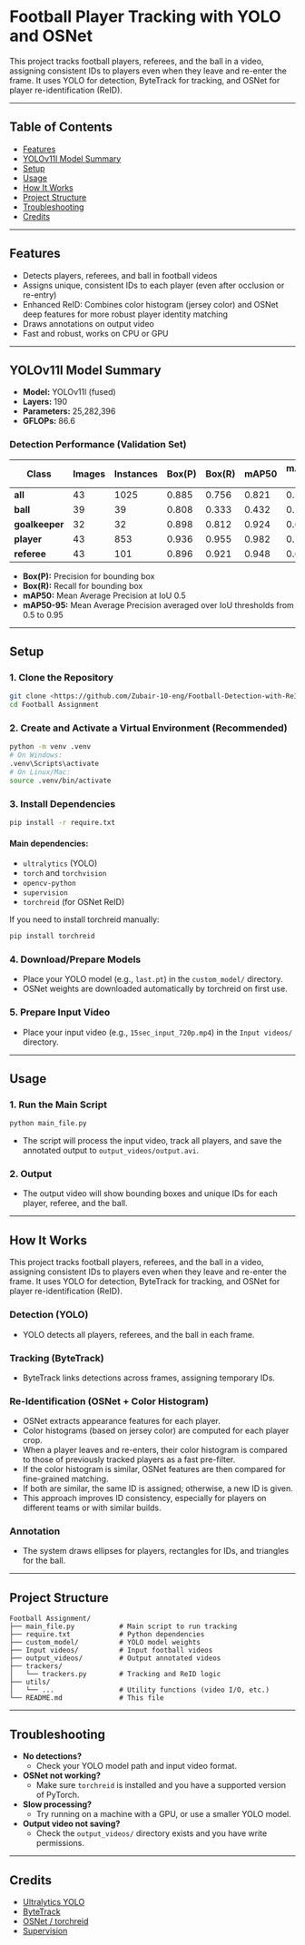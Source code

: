# Football Player Tracking with YOLO and OSNet

This project tracks football players, referees, and the ball in a video, assigning consistent IDs to players even when they leave and re-enter the frame. It uses YOLO for detection, ByteTrack for tracking, and OSNet for player re-identification (ReID).

---

## Table of Contents
- [Features](#features)
- [YOLOv11l Model Summary](#yolov11l-model-summary)
- [Setup](#setup)
- [Usage](#usage)
- [How It Works](#how-it-works)
- [Project Structure](#project-structure)
- [Troubleshooting](#troubleshooting)
- [Credits](#credits)

---

## Features
- Detects players, referees, and ball in football videos
- Assigns unique, consistent IDs to each player (even after occlusion or re-entry)
- Enhanced ReID: Combines color histogram (jersey color) and OSNet deep features for more robust player identity matching
- Draws annotations on output video
- Fast and robust, works on CPU or GPU

---

## YOLOv11l Model Summary

- **Model:** YOLOv11l (fused)
- **Layers:** 190
- **Parameters:** 25,282,396
- **GFLOPs:** 86.6

### Detection Performance (Validation Set)
| Class        | Images | Instances | Box(P) | Box(R) | mAP50 | mAP50-95 |
|--------------|--------|-----------|--------|--------|-------|----------|
| **all**      | 43     | 1025      | 0.885  | 0.756  | 0.821 | 0.566    |
| **ball**     | 39     | 39        | 0.808  | 0.333  | 0.432 | 0.176    |
| **goalkeeper** | 32   | 32        | 0.898  | 0.812  | 0.924 | 0.678    |
| **player**   | 43     | 853       | 0.936  | 0.955  | 0.982 | 0.781    |
| **referee**  | 43     | 101       | 0.896  | 0.921  | 0.948 | 0.629    |

- **Box(P):** Precision for bounding box
- **Box(R):** Recall for bounding box
- **mAP50:** Mean Average Precision at IoU 0.5
- **mAP50-95:** Mean Average Precision averaged over IoU thresholds from 0.5 to 0.95

---

## Setup

### 1. Clone the Repository
```bash
git clone <https://github.com/Zubair-10-eng/Football-Detection-with-ReIDentification.git>
cd Football Assignment
```

### 2. Create and Activate a Virtual Environment (Recommended)
```bash
python -m venv .venv
# On Windows:
.venv\Scripts\activate
# On Linux/Mac:
source .venv/bin/activate
```

### 3. Install Dependencies
```bash
pip install -r require.txt
```

#### Main dependencies:
- `ultralytics` (YOLO)
- `torch` and `torchvision`
- `opencv-python`
- `supervision`
- `torchreid` (for OSNet ReID)

If you need to install torchreid manually:
```bash
pip install torchreid
```

### 4. Download/Prepare Models
- Place your YOLO model (e.g., `last.pt`) in the `custom_model/` directory.
- OSNet weights are downloaded automatically by torchreid on first use.

### 5. Prepare Input Video
- Place your input video (e.g., `15sec_input_720p.mp4`) in the `Input videos/` directory.

---

## Usage

### 1. Run the Main Script
```bash
python main_file.py
```

- The script will process the input video, track all players, and save the annotated output to `output_videos/output.avi`.

### 2. Output
- The output video will show bounding boxes and unique IDs for each player, referee, and the ball.

---

## How It Works

This project tracks football players, referees, and the ball in a video, assigning consistent IDs to players even when they leave and re-enter the frame. It uses YOLO for detection, ByteTrack for tracking, and OSNet for player re-identification (ReID).

### Detection (YOLO)
- YOLO detects all players, referees, and the ball in each frame.

### Tracking (ByteTrack)
- ByteTrack links detections across frames, assigning temporary IDs.

### Re-Identification (OSNet + Color Histogram)
- OSNet extracts appearance features for each player.
- Color histograms (based on jersey color) are computed for each player crop.
- When a player leaves and re-enters, their color histogram is compared to those of previously tracked players as a fast pre-filter.
- If the color histogram is similar, OSNet features are then compared for fine-grained matching.
- If both are similar, the same ID is assigned; otherwise, a new ID is given.
- This approach improves ID consistency, especially for players on different teams or with similar builds.

### Annotation
- The system draws ellipses for players, rectangles for IDs, and triangles for the ball.

---

## Project Structure
```
Football Assignment/
├── main_file.py           # Main script to run tracking
├── require.txt            # Python dependencies
├── custom_model/          # YOLO model weights
├── Input videos/          # Input football videos
├── output_videos/         # Output annotated videos
├── trackers/
│   └── trackers.py        # Tracking and ReID logic
├── utils/
│   └── ...                # Utility functions (video I/O, etc.)
└── README.md              # This file
```

---

## Troubleshooting
- **No detections?**
  - Check your YOLO model path and input video format.
- **OSNet not working?**
  - Make sure `torchreid` is installed and you have a supported version of PyTorch.
- **Slow processing?**
  - Try running on a machine with a GPU, or use a smaller YOLO model.
- **Output video not saving?**
  - Check the `output_videos/` directory exists and you have write permissions.

---

## Credits
- [Ultralytics YOLO](https://github.com/ultralytics/ultralytics)
- [ByteTrack](https://github.com/ifzhang/ByteTrack)
- [OSNet / torchreid](https://github.com/KaiyangZhou/deep-person-reid)
- [Supervision](https://github.com/roboflow/supervision) 